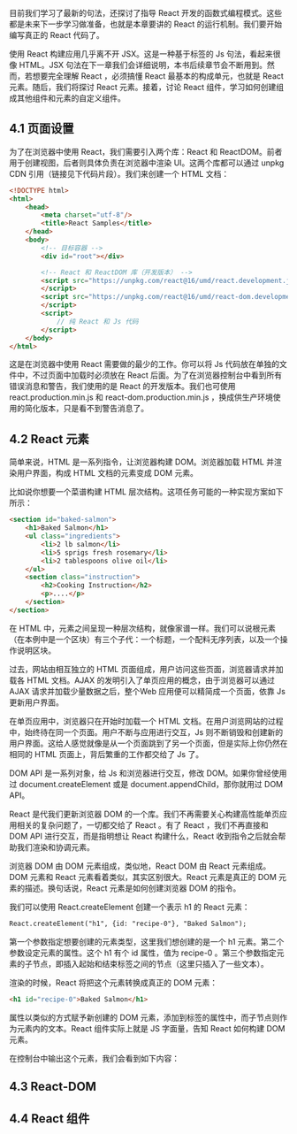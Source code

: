 目前我们学习了最新的句法，还探讨了指导 React 开发的函数式编程模式。这些都是未来下一步学习做准备，也就是本章要讲的 React 的运行机制。我们要开始编写真正的 React 代码了。

使用 React 构建应用几乎离不开 JSX。这是一种基于标签的 Js 句法，看起来很像 HTML。JSX 句法在下一章我们会详细说明，本书后续章节会不断用到。然而，若想要完全理解 React ，必须搞懂 React 最基本的构成单元，也就是 React 元素。随后，我们将探讨 React 元素。接着，讨论 React 组件，学习如何创建组成其他组件和元素的自定义组件。

## 4.1 页面设置

为了在浏览器中使用 React，我们需要引入两个库：React 和 ReactDOM。前者用于创建视图，后者则具体负责在浏览器中渲染 UI。这两个库都可以通过 unpkg CDN 引用（链接见下代码片段）。我们来创建一个 HTML 文档：

```html
<!DOCTYPE html>
<html>
    <head>
        <meta charset="utf-8"/>
        <title>React Samples</title>
    </head>
    <body>
        <!-- 目标容器 -->
        <div id="root"></div>

        <!-- React 和 ReactDOM 库（开发版本） -->
        <script src="https://unpkg.com/react@16/umd/react.development.js">
        </script>
        <script src="https://unpkg.com/react@16/umd/react-dom.development.js">
        </script>
        <script>
            // 纯 React 和 Js 代码
        </script>
    </body>
</html>
```

这是在浏览器中使用 React 需要做的最少的工作。你可以将 Js 代码放在单独的文件中，不过页面中加载时必须放在 React 后面。为了在浏览器控制台中看到所有错误消息和警告，我们使用的是 React 的开发版本。我们也可使用 react.production.min.js 和 react-dom.production.min.js ，换成供生产环境使用的简化版本，只是看不到警告消息了。

## 4.2 React 元素

简单来说，HTML 是一系列指令，让浏览器构建 DOM。浏览器加载 HTML 并渲染用户界面，构成 HTML 文档的元素变成 DOM 元素。

比如说你想要一个菜谱构建 HTML 层次结构。这项任务可能的一种实现方案如下所示：

```html
<section id="baked-salmon">
    <h1>Baked Salmon</h1>
    <ul class="ingredients">
        <li>2 lb salmon</li>
        <li>5 sprigs fresh rosemary</li>
        <li>2 tablespoons olive oil</li>
    </ul>
    <section class="instruction">
        <h2>Cooking Instruction</h2>
        <p>....</p>
    </section>
</section>
```

在 HTML 中，元素之间呈现一种层次结构，就像家谱一样。我们可以说根元素（在本例中是一个区块）有三个子代：一个标题，一个配料无序列表，以及一个操作说明区块。

过去，网站由相互独立的 HTML 页面组成，用户访问这些页面，浏览器请求并加载各 HTML 文档。AJAX 的发明引入了单页应用的概念，由于浏览器可以通过 AJAX 请求并加载少量数据之后，整个Web 应用便可以精简成一个页面，依靠 Js 更新用户界面。

在单页应用中，浏览器只在开始时加载一个 HTML 文档。在用户浏览网站的过程中，始终待在同一个页面。用户不断与应用进行交互，Js 则不断销毁和创建新的用户界面。这给人感觉就像是从一个页面跳到了另一个页面，但是实际上你仍然在相同的 HTML 页面上，背后繁重的工作都交给了 Js 了。

DOM API 是一系列对象，给 Js 和浏览器进行交互，修改 DOM。如果你曾经使用过 document.createElement 或是 document.appendChild，那你就用过 DOM API。

React 是代我们更新浏览器 DOM 的一个库。我们不再需要关心构建高性能单页应用相关的复杂问题了，一切都交给了 React 。有了 React ，我们不再直接和 DOM API 进行交互，而是指明想让 React 构建什么，React 收到指令之后就会帮助我们渲染和协调元素。

浏览器 DOM 由 DOM 元素组成，类似地，React DOM 由 React 元素组成。DOM 元素和 React 元素看着类似，其实区别很大。React 元素是真正的 DOM 元素的描述。换句话说，React 元素是如何创建浏览器 DOM 的指令。

我们可以使用 React.createElement 创建一个表示 h1 的 React 元素：

```html
React.createElement("h1", {id: "recipe-0"}, "Baked Salmon");
```

第一个参数指定想要创建的元素类型，这里我们想创建的是一个 h1 元素。第二个参数设定元素的属性。这个 h1 有个 id 属性，值为 recipe-0 。第三个参数指定元素的子节点，即插入起始和结束标签之间的节点（这里只插入了一些文本）。

渲染的时候，React 将把这个元素转换成真正的 DOM 元素：

```html
<h1 id="recipe-0">Baked Salmon</h1>
```

属性以类似的方式赋予新创建的 DOM 元素，添加到标签的属性中，而子节点则作为元素内的文本。React 组件实际上就是 JS 字面量，告知 React 如何构建 DOM 元素。

在控制台中输出这个元素，我们会看到如下内容：




## 4.3 React-DOM


## 4.4 React 组件

